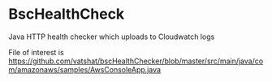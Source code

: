 # BscHealthCheck

Java HTTP health checker which uploads to Cloudwatch logs

File of interest is https://github.com/vatshat/bscHealthChecker/blob/master/src/main/java/com/amazonaws/samples/AwsConsoleApp.java
